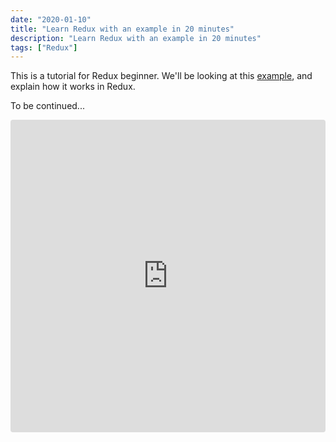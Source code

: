 ```yaml
---
date: "2020-01-10"
title: "Learn Redux with an example in 20 minutes"
description: "Learn Redux with an example in 20 minutes"
tags: ["Redux"]
---
```


<p>This is a tutorial for Redux beginner. We'll be looking at this <a href="https://codesandbox.io/s/learn-redux-f065c">example</a>, and explain how it works in Redux.</p>
<p>To be continued...</p>

<iframe src="https://codesandbox.io/embed/learn-redux-f065c?fontsize=14&hidenavigation=1&theme=dark"
     style="width:100%; height:500px; border:0; border-radius: 4px; overflow:hidden;"
     title="Learn Redux"
     allow="accelerometer; ambient-light-sensor; camera; encrypted-media; geolocation; gyroscope; hid; microphone; midi; payment; usb; vr; xr-spatial-tracking"
     sandbox="allow-forms allow-modals allow-popups allow-presentation allow-same-origin allow-scripts"
   ></iframe>

